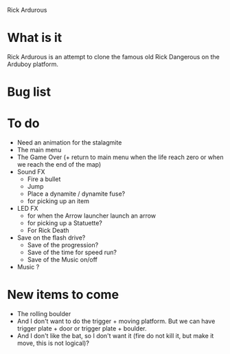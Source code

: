 Rick Ardurous

# What is it

Rick Ardurous is an attempt to clone the famous old Rick Dangerous on the Arduboy platform.

# Bug list

# To do
- Need an animation for the stalagmite
- The main menu
- The Game Over (+ return to main menu when the life reach zero or when we reach the end of the map)
- Sound FX
	- Fire a bullet
	- Jump
	- Place a dynamite / dynamite fuse?
	- for picking up an item
- LED FX
	- for when the Arrow launcher launch an arrow
	- for picking up a Statuette?
	- For Rick Death
- Save on the flash drive?
	- Save of the progression?
	- Save of the time for speed run?
	- Save of the Music on/off
- Music ?

# New items to come
- The rolling boulder
- And I don't want to do the trigger + moving platform. But we can have trigger plate + door or trigger plate + boulder.
- And I don't like the bat, so I don't want it (fire do not kill it, but make it move, this is not logical)?

